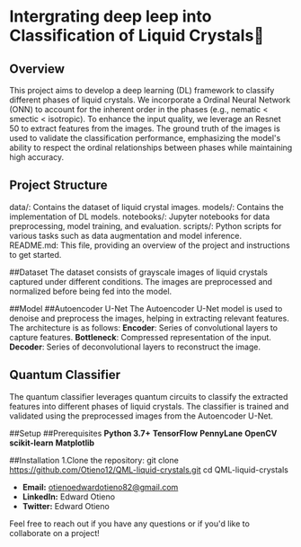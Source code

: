# Intergrating deep leep into Classification of Liquid Crystals👋

## Overview
This project aims to develop a deep learning (DL) framework to classify different phases of liquid crystals. We incorporate a Ordinal Neural Network (ONN) to account for the inherent order in the phases (e.g., nematic < smectic < isotropic). To enhance the input quality, we leverage an Resnet 50 to extract features from the images.  The ground truth of the images is used to validate the classification performance, emphasizing the model's ability to respect the ordinal relationships between phases while maintaining high accuracy.

## Project Structure
data/: Contains the dataset of liquid crystal images.
models/: Contains the implementation of DL  models.
notebooks/: Jupyter notebooks for data preprocessing, model training, and evaluation.
scripts/: Python scripts for various tasks such as data augmentation and model inference.
README.md: This file, providing an overview of the project and instructions to get started.

##Dataset
The dataset consists of grayscale images of liquid crystals captured under different conditions. The images are preprocessed and normalized before being fed into the model.

##Model
##Autoencoder U-Net
The Autoencoder U-Net model is used to denoise and preprocess the images, helping in extracting relevant features. The architecture is as follows:
**Encoder**: Series of convolutional layers to capture features.
**Bottleneck**: Compressed representation of the input.
**Decoder**: Series of deconvolutional layers to reconstruct the image.

## Quantum Classifier
The quantum classifier leverages quantum circuits to classify the extracted features into different phases of liquid crystals. The classifier is trained and validated using the preprocessed images from the Autoencoder U-Net.

##Setup
##Prerequisites
**Python 3.7+**
**TensorFlow**
**PennyLane**
**OpenCV**
**scikit-learn**
**Matplotlib**

##Installation
1.Clone the repository:
git clone https://github.com/Otieno12/QML-liquid-crystals.git
cd QML-liquid-crystals

- **Email:** otienoedwardotieno82@gmail.com
- **LinkedIn:** Edward Otieno
- **Twitter:** Edward Otieno

Feel free to reach out if you have any questions or if you'd like to collaborate on a project!
